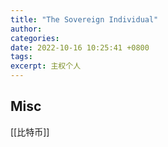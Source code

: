 ```yaml
---
title: "The Sovereign Individual"
author: 
categories: 
date: 2022-10-16 10:25:41 +0800
tags: 
excerpt: 主权个人
---
```










## Misc

[[比特币]]



